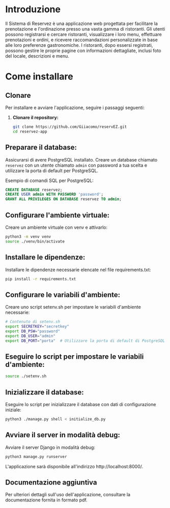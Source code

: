 # Introduzione

Il Sistema di Reservez è una applicazione web progettata per facilitare la prenotazione e l'ordinazione presso una vasta gamma di ristoranti. Gli utenti possono registrarsi e cercare ristoranti, visualizzare i loro menu, effettuare prenotazioni e ordini, e ricevere raccomandazioni personalizzate in base alle loro preferenze gastronomiche. I ristoranti, dopo essersi registrati, possono gestire le proprie pagine con informazioni dettagliate, inclusi foto del locale, descrizioni e menu.

# Come installare

## Clonare

Per installare e avviare l'applicazione, seguire i passaggi seguenti:

1. **Clonare il repository:**

   ```bash
   git clone https://github.com/Giiacomo/reservEZ.git
   cd reservez-app
   ```

## Preparare il database:

Assicurarsi di avere PostgreSQL installato. Creare un database chiamato `reservez` con un utente chiamato `admin` con password a tua scelta e utilizzare la porta di default per PostgreSQL.

Esempio di comandi SQL per PostgreSQL:

```sql
CREATE DATABASE reservez;
CREATE USER admin WITH PASSWORD 'password';
GRANT ALL PRIVILEGES ON DATABASE reservez TO admin;
```

## Configurare l'ambiente virtuale:

Creare un ambiente virtuale con venv e attivarlo:

```bash
python3 -m venv venv
source ./venv/bin/activate
```

## Installare le dipendenze:

Installare le dipendenze necessarie elencate nel file requirements.txt:

```bash
pip install -r requirements.txt
```

## Configurare le variabili d'ambiente:

Creare uno script setenv.sh per impostare le variabili d'ambiente necessarie:

```bash
# Contenuto di setenv.sh
export SECRETKEY="secretkey"
export DB_PSW="password"
export DB_USER="admin"
export DB_PORT="porta"  # Utilizzare la porta di default di PostgreSQL
```

## Eseguire lo script per impostare le variabili d'ambiente:

```bash
source ./setenv.sh
```

## Inizializzare il database:

Eseguire lo script per inizializzare il database con dati di configurazione iniziale:

```bash
python3 ./manage.py shell < initialize_db.py
```

## Avviare il server in modalità debug:

Avviare il server Django in modalità debug:

```bash
python3 manage.py runserver
```

L'applicazione sarà disponibile all'indirizzo http://localhost:8000/.

## Documentazione aggiuntiva

Per ulteriori dettagli sull'uso dell'applicazione, consultare la documentazione fornita in formato pdf.
